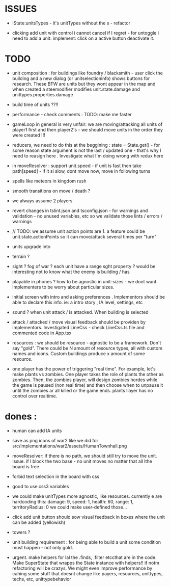 # ISSUES

 * IState:unitsTypes - it's  unitTypes without the s - refactor

* clicking add unit with control i cannot cancel if I regret - for untoggle i need to add a unit. implement: click on a active button deactivate it.


# TODO

 * unit composition : for buildings like foundry / blacksmith - user click the building and a new dialog (or unitselectioninfo) shows buttons for research. These BTW are units but they wont appear in the map and when created a steemodifier modifies unit.state.damage and unittypes.properties.damage

 * build time of units ??!!

* performance - check comments : TODO: make me faster

* gameLoop in general  is very unfair: we are moving/attacking all units of player1 first and then player2's - we should move units in the order they were created !!!

* reducers, we need to do this at the beggining : state = State.get()    -  for some reason state argument is not the last / updated one - that's why I need to reasign here . Investigate what I'm doing wrong with redux here


 * in moveResolver :  support unit.speed - if unit is fast then take path[speed] - if it si slow, dont move now, move in following turns

 * spells like meteors in kingdom rush

 * smooth transitions on move / death ? 

 * we always assume 2 players

* revert changes in tslint.json and tsconfig.json - for warnings and validation - no unused variables, etc so we validate those lints / errors / warnings

* // TODO: we assume unit action points are 1. a feature could be unit.state.actionPoints so it can move/attack several times per "turn"

* units upgrade into

* terrain ? 


* sight ? fog of war ? each unit have a range sght property ? would be interesting not to know what the enemy is building / has

* playable in phones ? how to be agnostic in unit-sizes - we dont want implementers to be worry about particular sizes. 

* initial screen with intro and asking preferences . Implementors should be able to declare this info. ie: a intro story , IA level, settings, etc

* sound ? when unit attack / is attacked. When building is selected

* attack / attacked / move visual feedback should be providen by implementors. Investigated LineCss - check LineCss.ts file and commented code in App.tsx

* resources : we should be resource - agnostic to be a framework. Don't say "gold". There could be N amount of resource types, all with custom names and icons. Custom buildings produce x amount of some resource.


 * one player has the power of triggering "real time". For example, let's make plants vs zombies. One player takes the role of plants the other as zombies. Then, the zombies player, will design zombies hordes while the game is paused (non real time) and then choose when to unpause it until the zombies ar all killed or the game ends. plants llayer has no control over realtime. 


 
 
 
 
 # dones : 


 * human can add IA units

* save as png icons of war2 like we did for src/implementations/war2/assets/HumanTownhall.png


 * moveResolver: if there is no path, we should still try to move the unit. Issue. if I block the two base - no unit moves no matter that all lthe board is free
* forbid text selection in the board with css
 * good to use css3 variables



 * we could make unitTypes more agnostic, like resources. currently e are hardcoding this:  damage: 9,     speed: 1,       health: 60,        range: 1,     territoryRadius: 0 we could make user-defined those... 


* click add unit button should sow visual feedback in boxes where the unit can be added (yellowish)



* towers ? 
* unit building requirement : for being able to build a unit some condition must happen - not only gold. 



 * urgent. make helpers for lal the .finds, .filter etccthat are in the code. Make SuperState that wrapps the State instance with helpers!! if notm refactoring will be crazys. We might even improve performance by cahing some stuff that doesnt change like payers, resources, unittypes, techs, etc, unittypebehavior

